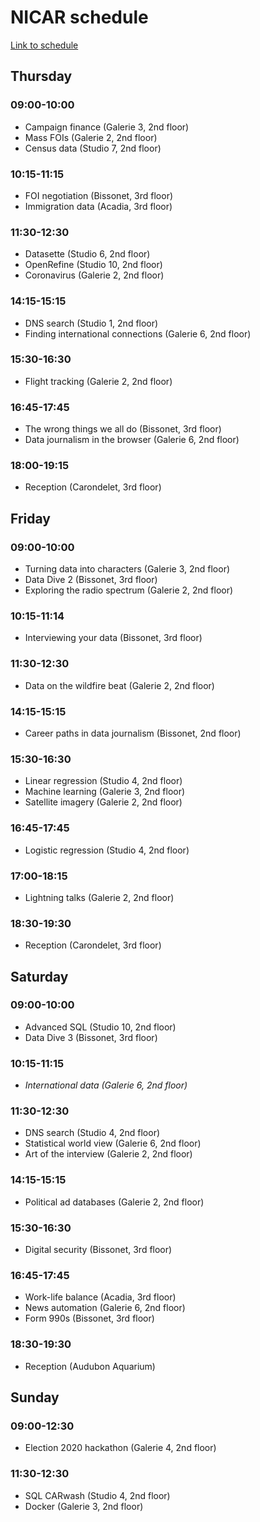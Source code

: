 # NICAR schedule

[Link to schedule](https://ireapps.github.io/nicar-2020-schedule/)


## Thursday

### 09:00-10:00

- Campaign finance (Galerie 3, 2nd floor)
- Mass FOIs (Galerie 2, 2nd floor)
- Census data (Studio 7, 2nd floor)

### 10:15-11:15

- FOI negotiation (Bissonet, 3rd floor)
- Immigration data (Acadia, 3rd floor)

### 11:30-12:30

- Datasette (Studio 6, 2nd floor)
- OpenRefine (Studio 10, 2nd floor)
- Coronavirus (Galerie 2, 2nd floor)

### 14:15-15:15

- DNS search (Studio 1, 2nd floor)
- Finding international connections (Galerie 6, 2nd floor)

### 15:30-16:30

- Flight tracking (Galerie 2, 2nd floor)

### 16:45-17:45

- The wrong things we all do (Bissonet, 3rd floor)
- Data journalism in the browser (Galerie 6, 2nd floor)

### 18:00-19:15

- Reception (Carondelet, 3rd floor)


## Friday

### 09:00-10:00

- Turning data into characters (Galerie 3, 2nd floor)
- Data Dive 2 (Bissonet, 3rd floor)
- Exploring the radio spectrum (Galerie 2, 2nd floor)

### 10:15-11:14

- Interviewing your data (Bissonet, 3rd floor)

### 11:30-12:30

- Data on the wildfire beat (Galerie 2, 2nd floor)

### 14:15-15:15

- Career paths in data journalism (Bissonet, 2nd floor)

### 15:30-16:30

- Linear regression (Studio 4, 2nd floor)
- Machine learning (Galerie 3, 2nd floor)
- Satellite imagery (Galerie 2, 2nd floor)

### 16:45-17:45

- Logistic regression (Studio 4, 2nd floor)

### 17:00-18:15

- Lightning talks (Galerie 2, 2nd floor)

### 18:30-19:30

- Reception (Carondelet, 3rd floor)


## Saturday

### 09:00-10:00

- Advanced SQL (Studio 10, 2nd floor)
- Data Dive 3 (Bissonet, 3rd floor)

### 10:15-11:15

- *International data (Galerie 6, 2nd floor)*

### 11:30-12:30

- DNS search (Studio 4, 2nd floor)
- Statistical world view (Galerie 6, 2nd floor)
- Art of the interview (Galerie 2, 2nd floor)

### 14:15-15:15

- Political ad databases (Galerie 2, 2nd floor)

### 15:30-16:30

- Digital security (Bissonet, 3rd floor)

### 16:45-17:45

- Work-life balance (Acadia, 3rd floor)
- News automation (Galerie 6, 2nd floor)
- Form 990s (Bissonet, 3rd floor)

### 18:30-19:30

- Reception (Audubon Aquarium)

## Sunday

### 09:00-12:30

- Election 2020 hackathon (Galerie 4, 2nd floor)

### 11:30-12:30

- SQL CARwash (Studio 4, 2nd floor)
- Docker (Galerie 3, 2nd floor)
